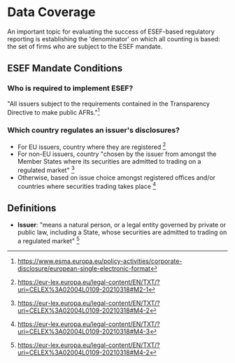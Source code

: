 # Data Coverage

An important topic for evaluating the success of ESEF-based regulatory reporting
is establishing the 'denominator' on which all counting is based: the set of firms
who are subject to the ESEF mandate.


## ESEF Mandate Conditions

### Who is required to implement ESEF?

"All issuers subject to the requirements contained in the Transparency Directive to make public AFRs."[^2]

### Which country regulates an issuer's disclosures?

- For EU issuers, country where they are registered [^3]
- For non-EU issuers, country "chosen by the issuer from amongst the Member States where its securities are admitted to trading on a regulated market" [^4]
- Otherwise, based on issue choice amongst registered offices and/or countries where securities trading takes place [^5]

## Definitions

- **Issuer**: "means a natural person, or a legal entity governed by private or public law, including a State,
  whose securities are admitted to trading on a regulated market" [^1]

[^1]: https://eur-lex.europa.eu/legal-content/EN/TXT/?uri=CELEX%3A02004L0109-20210318#M4-2
[^2]: https://www.esma.europa.eu/policy-activities/corporate-disclosure/european-single-electronic-format
[^3]: https://eur-lex.europa.eu/legal-content/EN/TXT/?uri=CELEX%3A02004L0109-20210318#M2-1
[^4]: https://eur-lex.europa.eu/legal-content/EN/TXT/?uri=CELEX%3A02004L0109-20210318#M4-2
[^5]: https://eur-lex.europa.eu/legal-content/EN/TXT/?uri=CELEX%3A02004L0109-20210318#M4-3